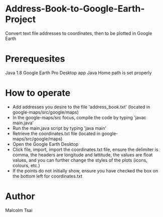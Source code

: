 # Address-Book-to-Google-Earth-Project
Convert text file addresses to coordinates, then to be plotted in Google Earth 

# Prerequesites

Java 1.8
Google Earth Pro Desktop app
Java Home path is set properly

# How to operate

- Add addresses you desire to the file 'address_book.txt' (located in google-maps/src/google/maps)
- In the google-maps/src focus, compile the code by typing 'javac main.java'
- Run the main.java script by typing 'java main'
- Retrieve the coordinates.txt file (located in google-maps/src/google/maps)
- Open the Google Earth Desktop
- Click file, import, import the coordinates.txt file, ensure the delimiter is comma, the headers are longitude and lattitude, the values are float values, and you can further       change the styles of the plots (icons, colours, etc.)
- If the points do not initially show, ensure you have checked the box on the bottom left for coordinates.txt

# Author

Malcolm Tsai
